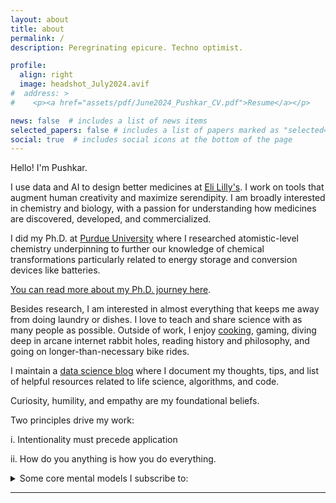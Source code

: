 ```yaml
---
layout: about
title: about
permalink: /
description: Peregrinating epicure. Techno optimist. 

profile:
  align: right
  image: headshot_July2024.avif
#  address: >
#    <p><a href="assets/pdf/June2024_Pushkar_CV.pdf">Resume</a></p>

news: false  # includes a list of news items
selected_papers: false # includes a list of papers marked as "selected={true}"
social: true  # includes social icons at the bottom of the page
---
```


Hello! I'm Pushkar. 

I use data and AI to design better medicines at [Eli Lilly's](https://www.lilly.com/discovery/research-and-scientific-discovery). I work on tools that augment human creativity and maximize serendipity. I am broadly interested in chemistry and biology, with a passion for understanding how medicines are discovered, developed, and commercialized.

I did my Ph.D. at [Purdue University](https://engineering.purdue.edu/ChE) where I researched atomistic-level chemistry underpinning to further our knowledge of chemical transformations particularly related to energy storage and conversion devices like batteries.

[You can read more about my Ph.D. journey here](https://www.pushkarghanekar.com/blog/2021/phd_learning/).

Besides research, I am interested in almost everything that keeps me away from doing laundry or dishes. I love to teach and share science with as many people as possible. Outside of work, I enjoy [cooking](https://www.instagram.com/pgg1610/), gaming, diving deep in arcane internet rabbit holes, reading history and philosophy, and going on longer-than-necessary bike rides.

I maintain a [data science blog](https://pgg1610.github.io/data_blog/) where I document my thoughts, tips, and list of helpful resources related to life science, algorithms, and code. 

Curiosity, humility, and empathy are my foundational beliefs.

Two principles drive my work: 

i. Intentionality must precede application

ii. How do you anything is how you do everything.

<details>
  <summary>Some core mental models I subscribe to:</summary>
  
  <ul>
    <li>Trust in compounding and persistence; you don't need to be always right, just less stupid.</li>
    <li>Decide what you want, decide what you are willing to exchange for it and get to work.</li>
    <li>Have strong convictions, loosely held.</li>
    <li>Follow curiosity and passion, not trends.</li>
    <li>Ideas are not owned, but come with debts to those who came before.</li>
    <li>Life is surprisingly short, so solve problems that interest and excite you most. <a href="https://www.cs.virginia.edu/~robins/YouAndYourResearch.pdf">Richard Hamming's Lecture</a></li>
    <li>Happiness is a choice that you make and a skill that you develop.</li>
    <li><a href="https://blog.samaltman.com/the-days-are-long-but-the-decades-are-short">"The days are long but the decades are short"</a></li>
    <li>Don't be the best, try to be the only.</li>
  </ul>
  
</details>

-----

